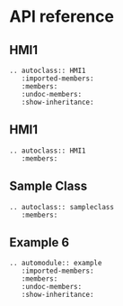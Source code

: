 # API reference

## HMI1

```{eval-rst}
.. autoclass:: HMI1
   :imported-members:
   :members:
   :undoc-members:
   :show-inheritance:
```

## HMI1

```{eval-rst}
.. autoclass:: HMI1
   :members:

```


## Sample Class

```{eval-rst}
.. autoclass:: sampleclass
   :members:

```

## Example 6
```{eval-rst}
.. automodule:: example
   :imported-members:
   :members:
   :undoc-members:
   :show-inheritance:
```

